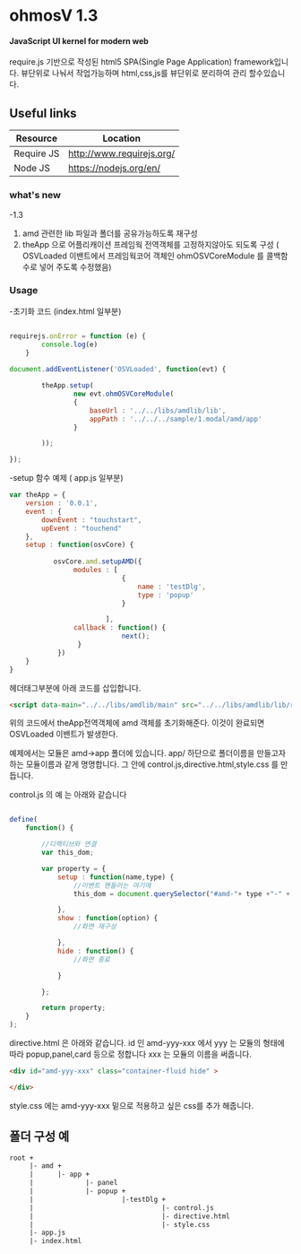  ohmosV 1.3
===========


#### JavaScript UI kernel for modern web ####

require.js 기반으로 작성된 html5 SPA(Single Page Application) framework입니다.
뷰단위로 나눠서 작업가능하며 html,css,js를 뷰단위로 분리하여 관리 할수있습니다.

## Useful links

| Resource | Location |
| -------------- | -------------- |
| Require JS       | http://www.requirejs.org/ |
| Node JS          | https://nodejs.org/en/ |

### what's new ###
-1.3 
1.  amd 관련한 lib 파일과 폴더를 공유가능하도록 재구성
2. theApp 으로 어플리캐이션 프레임웍 전역객체를 고정하지않아도 되도록 구성
( OSVLoaded 이밴트에서 프레임웍코어 객체인 ohmOSVCoreModule 를  콜백함수로 넣어 주도록 수정했음)

### Usage ###

-초기화 코드 (index.html 일부분)

```js

requirejs.onError = function (e) {
        console.log(e)
    }
    
document.addEventListener('OSVLoaded', function(evt) {

        theApp.setup(
                new evt.ohmOSVCoreModule(
                {
                    baseUrl : '../../libs/amdlib/lib',
                    appPath : '../../../sample/1.modal/amd/app'
                }

        ));

});
```



-setup 함수 예제 ( app.js 일부분)

```js
var theApp = {
    version : '0.0.1',
    event : {
        downEvent : "touchstart",
        upEvent : "touchend"
    },
    setup : function(osvCore) {
           
           osvCore.amd.setupAMD({
                modules : [
                            {
                                name : 'testDlg',
                                type : 'popup'
                            }

                        ],
                callback : function() {
                            next();
                 }
            })
    }
}
```

헤더태그부분에 아래 코드를 삽입합니다.

```html
<script data-main="../../libs/amdlib/main" src="../../libs/amdlib/lib/require.js"></script>
```
위의 코드에서 theApp전역객체에 amd 객체를 초기화해준다. 이것이 완료되면 OSVLoaded 이밴트가 발생한다.

예제에서는 모듈은 amd->app 폴더에 있습니다.
app/ 하단으로 폴더이름을 만들고자 하는 모듈이름과 같게 명명합니다.
그 안에 control.js,directive.html,style.css 를 만듭니다. 

control.js 의 예 는 아래와 같습니다
```js

define(
    function() {

        //디랙티브와 연결
        var this_dom;

        var property = {
            setup : function(name,type) {
                //이밴트 핸들러는 여기에
                this_dom = document.querySelector("#amd-"+ type +"-" + name);

            },
            show : function(option) {
                //화면 재구성

            },
            hide : function() {
                //화면 종료

            }

        };

        return property;
    }
);
```

directive.html 은 아래와 같습니다.
id 인 amd-yyy-xxx 에서
yyy 는 모듈의 형태에 따라 popup,panel,card 등으로 정합니다
xxx 는 모듈의 이름을 써줍니다.
```html
<div id="amd-yyy-xxx" class="container-fluid hide" >

</div>
```

style.css 에는 amd-yyy-xxx 밑으로 적용하고 싶은 css를 추가 해줍니다. 

## 폴더 구성 예 ##
```txt
root + 
     |- amd +
     |      |- app +
     |             |- panel
     |             |- popup +
     |                      |-testDlg +
     |                                |- control.js
     |                                |- directive.html
     |                                |- style.css
     |- app.js
     |- index.html
```
